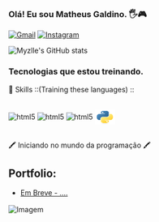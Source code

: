 
### Olá! Eu sou Matheus Galdino. 🖐️🎮

[![Gmail](https://img.shields.io/badge/Gmail-D14836?style=for-the-badge&logo=gmail&logoColor=white)](link)
[![Instagram](https://img.shields.io/badge/Instagram-E4405F?style=for-the-badge&logo=instagram&logoColor=white)](link)

![Myzlle's GitHub stats](https://github-readme-stats.vercel.app/api?username=Myzlle&show_icons=true&theme=radical)

### Tecnologias que estou treinando.
🚀 Skills ::(Training these languages) ::

<div style="display: inline_block"><br/>
 
 <img align="center" alt="html5" src="https://img.shields.io/badge/HTML5-E34F26?style=for-the-badge&logo=html5&logoColor=white" />
  <img align="center" alt="html5" src="https://img.shields.io/badge/CSS-239120?&style=for-the-badge&logo=css3&logoColor=white" />
  <img align="center" alt="html5" src="https://img.shields.io/badge/JavaScript-F7DF1E?style=for-the-badge&logo=javascript&logoColor=blacklogoColor=F7DF1E" />
  <img align="center" alt="Python" height="30" width="40" src="https://raw.githubusercontent.com/devicons/devicon/master/icons/python/python-original.svg">
 
 </div><br/>

 🖍  Iniciando no mundo da programação 🖍 

<!-- Portfolio -->
## Portfolio:
- [Em Breve - .... ](LINK)
<!-- GIF -->
<p align="left">
  <img align="center" src="https://github.com/VariableBee/VariableBee/assets/77739311/4e9f41af-6b57-49a7-b15a-74322e96b4d7" alt="Imagem">
</p>
